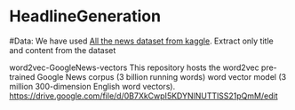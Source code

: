 # HeadlineGeneration


#Data:
We have used [All the news dataset from kaggle](https://www.kaggle.com/snapcrack/all-the-news/data).
Extract only title and content from the dataset

word2vec-GoogleNews-vectors
This repository hosts the word2vec pre-trained Google News corpus (3 billion running words) word vector model (3 million 300-dimension English word vectors).
https://drive.google.com/file/d/0B7XkCwpI5KDYNlNUTTlSS21pQmM/edit
